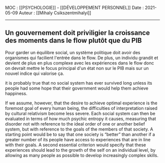 MOC : [[PSYCHOLOGIE]] - [[DÉVELOPPEMENT PERSONNEL]]
Date : 2021-05-09
Auteur : [[Mihaly Csikszentmihalyi]]
***

## Un gouvernement doit priviligier la croissance des moments dans le flow plutôt que du PIB
Pour garder un équilibre social, un système politique doit avoir des organismes qui facilient l'entrée dans le flow. De plus, un individu grandit et devient de plus en plus complexe avec les expériences dans le flow donc on devrait mettre le focus principal d'un état non sur le PIB mais sur un nouvel indice qui valorise ça.

it is probably true that no social system has ever survived long unless its people had some hope that their government would help them achieve happiness.

If we assume, however, that the desire to achieve optimal experience is the foremost goal of every human being, the difficulties of interpretation raised by cultural relativism become less severe. Each social system can then be evaluated in terms of how much psychic entropy it causes, measuring that disorder not with reference to the ideal order of one or another belief system, but with reference to the goals of the members of that society. A starting point would be to say that one society is “better” than another if a greater number of its people have access to experiences that are in line with their goals. A second essential criterion would specify that these experiences should lead to the growth of the self on an individual level, by allowing as many people as possible to develop increasingly complex skills.